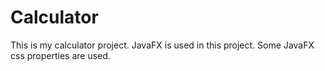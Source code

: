 # Calculator
This is my calculator project.
JavaFX is used in this project.
Some JavaFX css properties are used.
